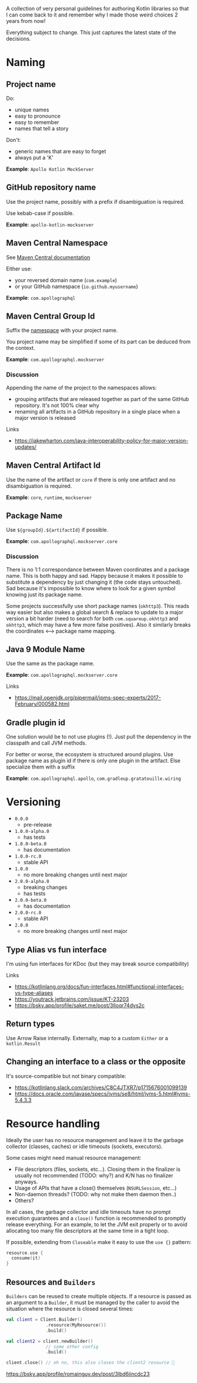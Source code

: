 A collection of very personal guidelines for authoring Kotlin libraries so that I can come back to it and remember why I made those weird choices 2 years from now!

Everything subject to change. This just captures the latest state of the decisions.

# Naming

## Project name

Do:

* unique names
* easy to pronounce
* easy to remember
* names that tell a story

Don't:

* generic names that are easy to forget
* always put a 'K'

**Example**: `Apollo Kotlin MockServer`

## GitHub repository name

Use the project name, possibly with a prefix if disambiguation is required.

Use kebab-case if possible.

**Example**: `apollo-kotlin-mockserver`

## Maven Central Namespace

See [Maven Central documentation](https://central.sonatype.org/register/namespace/)

Either use:

* your reversed domain name (`com.example`)
* or your GitHub namespace (`io.github.myusername`)

**Example**: `com.apollographql`

## Maven Central Group Id

Suffix the [namespace](#maven-central-namespace) with your project name. 

You project name may be simplified if some of its part can be deduced from the context.

**Example**: `com.apollographql.mockserver`

### Discussion

Appending the name of the project to the namespaces allows:

* grouping artifacts that are released together as part of the same GitHub repository. It's not 100% clear why 
* renaming all artifacts in a GitHub repository in a single place when a major version is released

Links
* https://jakewharton.com/java-interoperability-policy-for-major-version-updates/

## Maven Central Artifact Id

Use the name of the artifact or `core` if there is only one artifact and no disambiguation is required.

**Example**: `core`, `runtime`, `mockserver`

## Package Name

Use `${groupId}.${artifactId}` if possible.

**Example**: `com.apollographql.mockserver.core`

### Discussion

There is no 1:1 correspondance between Maven coordinates and a package name. This is both happy and sad. Happy because it makes it possible to substitute a dependency by just changing it (the code stays untouched). Sad because it's impossible to know where to look for a given symbol knowing just its package name.

Some projects successfully use short package names (`okhttp3`). This reads way easier but also makes a global search & replace to update to a major version a bit harder (need to search for both `com.squareup.okhttp3` and `okhttp3`, which may have a few more false positives). Also it similarly breaks the coordinates <--> package name mapping.

## Java 9 Module Name

Use the same as the package name.

**Example**: `com.apollographql.mockserver.core`

Links
* https://mail.openjdk.org/pipermail/jpms-spec-experts/2017-February/000582.html

## Gradle plugin id

One solution would be to not use plugins (!). Just pull the dependency in the classpath and call JVM methods. 

For better or worse, the ecosystem is structured around plugins. Use package name as plugin id if there is only one plugin in the artifact. Else specialize them with a suffix

**Example**: `com.apollographql.apollo`, `com.gradleup.gratatouille.wiring`

# Versioning

* `0.0.0` 
  * pre-release
* `1.0.0-alpha.0`
  * has tests
* `1.0.0-beta.0`
  * has documentation
* `1.0.0-rc.0`
  * stable API
* `1.0.0`
  * no more breaking changes until next major
* `2.0.0-alpha.0`
  * breaking changes
  * has tests
* `2.0.0-beta.0`
  * has documentation
* `2.0.0-rc.0`
  * stable API
* `2.0.0`
  * no more breaking changes until next major

## Type Alias vs fun interface

I'm using fun interfaces for KDoc (but they may break source compatibility)

Links
* https://kotlinlang.org/docs/fun-interfaces.html#functional-interfaces-vs-type-aliases
* https://youtrack.jetbrains.com/issue/KT-23203
* https://bsky.app/profile/saket.me/post/3lloqr74dys2c

## Return types

Use Arrow Raise internally. Externally, map to a custom `Either` or a `kotlin.Result`


## Changing an interface to a class or the opposite

It's source-compatible but not binary compatible:
* https://kotlinlang.slack.com/archives/C8C4JTXR7/p1715676001099139
* https://docs.oracle.com/javase/specs/jvms/se8/html/jvms-5.html#jvms-5.4.3.3


# Resource handling

Ideally the user has no resource management and leave it to the garbage collector (classes, caches) or idle timeouts (sockets, executors).

Some cases might need manual resource management:
  * File descriptors (files, sockets, etc...). Closing them in the finalizer is usually not recommended (TODO: why?) and K/N has no finalizer anyways.
  * Usage of APIs that have a close() themselves (`NSURLSession`, etc...)
  * Non-daemon threads? (TODO: why not make them daemon then..)
  * Others?

In all cases, the garbage collector and idle timeouts have no prompt execution guarantees and a `close()` function is recommended to promptly release everything. For an example, to let the JVM exit properly or to avoid allocating too many file descriptors at the same time in a tight loop.

If possible, extending from `Closeable` make it easy to use the `use {}` pattern:

```kotlin
resource.use {
  consume(it)
}
```

## Resources and `Builders`

`Builders` can be reused to create multiple objects. If a resource is passed as an argument to a `Builder`, it must be managed by the caller to avoid the situation where the resource is closed several times:

```kotlin
val client = Client.Builder()
               .resource(MyResource())
               .build()

val client2 = client.newBuilder()
               // some other config
               .build()

client.close() // oh no, this also closes the client2 resource 🙈
```


https://bsky.app/profile/romainguy.dev/post/3lbd6iincdc23
